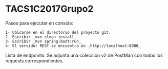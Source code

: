 # TACS1C2017Grupo2

Pasos para ejecutar en consola:

	1- Ubicarse en el directorio del proyecto git.
	2- Escribir _mvn clean install_
	3- Escribir _mvn spring-boot:run_
	4- El servidor REST se encuentra en _http://localhost:8080_

Lista de endpoints: Se adjunta una coleccion v2 de PostMan con todos los requests correspondientes.
